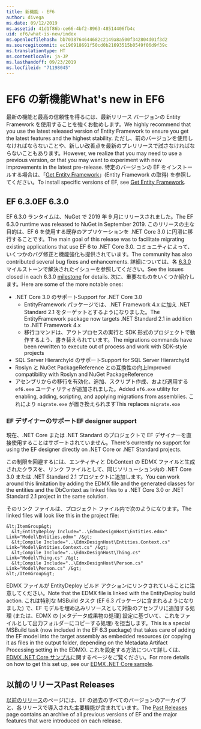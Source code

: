 ```yaml
---
title: 新機能 - EF6
author: divega
ms.date: 09/12/2019
ms.assetid: 41d1f86b-ce66-4bf2-8963-48514406fb4c
uid: ef6/what-is-new/index
ms.openlocfilehash: bb7038764644682c2149a8a500f342804d01f3d2
ms.sourcegitcommit: ec196918691f50cd0b21693515b0549f06d9f39c
ms.translationtype: HT
ms.contentlocale: ja-JP
ms.lasthandoff: 09/23/2019
ms.locfileid: "71198045"
---
```

# <a name="whats-new-in-ef6"></a><span data-ttu-id="25419-102">EF6 の新機能</span><span class="sxs-lookup"><span data-stu-id="25419-102">What's new in EF6</span></span>

<span data-ttu-id="25419-103">最新の機能と最高の信頼性を得るには、最新リリース バージョンの Entity Framework を使用することを強くお勧めします。</span><span class="sxs-lookup"><span data-stu-id="25419-103">We highly recommend that you use the latest released version of Entity Framework to ensure you get the latest features and the highest stability.</span></span>
<span data-ttu-id="25419-104">ただし、前のバージョンを使用しなければならないことや、新しい改善点を最新のプレリリースで試さなければならないこともあります。</span><span class="sxs-lookup"><span data-stu-id="25419-104">However, we realize that you may need to use a previous version, or that you may want to experiment with new improvements in the latest pre-release.</span></span>
<span data-ttu-id="25419-105">特定のバージョンの EF をインストールする場合は、「[Get Entity Framework](~/ef6/fundamentals/install.md)」(Entity Framework の取得) を参照してください。</span><span class="sxs-lookup"><span data-stu-id="25419-105">To install specific versions of EF, see [Get Entity Framework](~/ef6/fundamentals/install.md).</span></span>

## <a name="ef-630"></a><span data-ttu-id="25419-106">EF 6.3.0</span><span class="sxs-lookup"><span data-stu-id="25419-106">EF 6.3.0</span></span>

<span data-ttu-id="25419-107">EF 6.3.0 ランタイムは、NuGet で 2019 年 9 月にリリースされました。</span><span class="sxs-lookup"><span data-stu-id="25419-107">The EF 6.3.0 runtime was released to NuGet in September 2019.</span></span> <span data-ttu-id="25419-108">このリリースの主な目的は、EF 6 を使用する既存のアプリケーションを .NET Core 3.0 に円滑に移行することです。</span><span class="sxs-lookup"><span data-stu-id="25419-108">The main goal of this release was to facilitate migrating existing applications that use EF 6 to .NET Core 3.0.</span></span> <span data-ttu-id="25419-109">コミュニティによって、いくつかのバグ修正と機能強化も提供されています。</span><span class="sxs-lookup"><span data-stu-id="25419-109">The community has also contributed several bug fixes and enhancements.</span></span> <span data-ttu-id="25419-110">詳細については、各 [6.3.0](https://github.com/aspnet/EntityFramework6/milestones?state=closed) マイルストーンで解決されたイシューを参照してください。</span><span class="sxs-lookup"><span data-stu-id="25419-110">See the issues closed in each 6.3.0 [milestone](https://github.com/aspnet/EntityFramework6/milestones?state=closed) for details.</span></span> <span data-ttu-id="25419-111">次に、重要なものをいくつか紹介します。</span><span class="sxs-lookup"><span data-stu-id="25419-111">Here are some of the more notable ones:</span></span>

- <span data-ttu-id="25419-112">.NET Core 3.0 のサポート</span><span class="sxs-lookup"><span data-stu-id="25419-112">Support for .NET Core 3.0</span></span>
  - <span data-ttu-id="25419-113">EntityFramework パッケージでは、.NET Framework 4.x に加え .NET Standard 2.1 をターゲットとするようになりました。</span><span class="sxs-lookup"><span data-stu-id="25419-113">The EntityFramework package now targets .NET Standard 2.1 in addition to .NET Framework 4.x</span></span>
  - <span data-ttu-id="25419-114">移行コマンドは、アウトプロセスの実行と SDK 形式のプロジェクトで動作するよう、書き替えられています。</span><span class="sxs-lookup"><span data-stu-id="25419-114">The migrations commands have been rewritten to execute out of process and work with SDK-style projects</span></span>
- <span data-ttu-id="25419-115">SQL Server HierarchyId のサポート</span><span class="sxs-lookup"><span data-stu-id="25419-115">Support for SQL Server HierarchyId</span></span>
- <span data-ttu-id="25419-116">Roslyn と NuGet PackageReference との互換性の向上</span><span class="sxs-lookup"><span data-stu-id="25419-116">Improved compatibility with Roslyn and NuGet PackageReference</span></span>
- <span data-ttu-id="25419-117">アセンブリからの移行を有効化、追加、スクリプト作成、および適用する `ef6.exe` ユーティリティが追加されました。</span><span class="sxs-lookup"><span data-stu-id="25419-117">Added `ef6.exe` utility for enabling, adding, scripting, and applying migrations from assemblies.</span></span> <span data-ttu-id="25419-118">これにより `migrate.exe` が置き換えられます</span><span class="sxs-lookup"><span data-stu-id="25419-118">This replaces `migrate.exe`</span></span>

### <a name="ef-designer-support"></a><span data-ttu-id="25419-119">EF デザイナーのサポート</span><span class="sxs-lookup"><span data-stu-id="25419-119">EF designer support</span></span>

<span data-ttu-id="25419-120">現在、.NET Core または .NET Standard のプロジェクトで EF デザイナーを直接使用することはサポートされていません。</span><span class="sxs-lookup"><span data-stu-id="25419-120">There's currently no support for using the EF designer directly on .NET Core or .NET Standard projects.</span></span> 

<span data-ttu-id="25419-121">この制限を回避するには、エンティティと DbContext の EDMX ファイルと生成されたクラスを、リンク ファイルとして、同じソリューション内の .NET Core 3.0 または .NET Standard 2.1 プロジェクトに追加します。</span><span class="sxs-lookup"><span data-stu-id="25419-121">You can work around this limitation by adding the EDMX file and the generated classes for the entities and the DbContext as linked files to a .NET Core 3.0 or .NET Standard 2.1 project in the same solution.</span></span>

<span data-ttu-id="25419-122">そのリンク ファイルは、プロジェクト ファイル内で次のようになります。</span><span class="sxs-lookup"><span data-stu-id="25419-122">The linked files will look like this in the project file:</span></span>

``` csproj 
&lt;ItemGroup&gt;
  &lt;EntityDeploy Include="..\EdmxDesignHost\Entities.edmx" Link="Model\Entities.edmx" /&gt;
  &lt;Compile Include="..\EdmxDesignHost\Entities.Context.cs" Link="Model\Entities.Context.cs" /&gt;
  &lt;Compile Include="..\EdmxDesignHost\Thing.cs" Link="Model\Thing.cs" /&gt;
  &lt;Compile Include="..\EdmxDesignHost\Person.cs" Link="Model\Person.cs" /&gt;
&lt;/ItemGroup&gt;
```

<span data-ttu-id="25419-123">EDMX ファイルが EntityDeploy ビルド アクションにリンクされていることに注意してください。</span><span class="sxs-lookup"><span data-stu-id="25419-123">Note that the EDMX file is linked with the EntityDeploy build action.</span></span> <span data-ttu-id="25419-124">これは特別な MSBuild タスク (EF 6.3 パッケージに含まれるようになりました) で、EF モデルを埋め込みリソースとして対象のアセンブリに追加する処理 (または、EDMX の [メタデータ成果物の処理] 設定に基づいて、これをファイルとして出力フォルダーにコピーする処理) を担当します。</span><span class="sxs-lookup"><span data-stu-id="25419-124">This is a special MSBuild task (now included in the EF 6.3 package) that takes care of adding the EF model into the target assembly as embedded resources (or copying it as files in the output folder, depending on the Metadata Artifact Processing setting in the EDMX).</span></span> <span data-ttu-id="25419-125">これを設定する方法について詳しくは、[EDMX .NET Core サンプル](https://aka.ms/EdmxDotNetCoreSample)に関するページをご覧ください。</span><span class="sxs-lookup"><span data-stu-id="25419-125">For more details on how to get this set up, see our [EDMX .NET Core sample](https://aka.ms/EdmxDotNetCoreSample).</span></span>

## <a name="past-releases"></a><span data-ttu-id="25419-126">以前のリリース</span><span class="sxs-lookup"><span data-stu-id="25419-126">Past Releases</span></span>

<span data-ttu-id="25419-127">[以前のリリース](past-releases.md)のページには、EF の過去のすべてのバージョンのアーカイブと、各リリースで導入された主要機能が含まれています。</span><span class="sxs-lookup"><span data-stu-id="25419-127">The [Past Releases](past-releases.md) page contains an archive of all previous versions of EF and the major features that were introduced on each release.</span></span>
